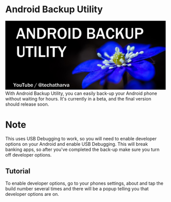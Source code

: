 # Android Backup Utility
![enter image description here](https://github.com/techatharva/Android-Backup-Utility/blob/main/banner.jpg?raw=true)
With Android Backup Utility, you can easily back-up your Android phone without waiting for hours. It's currently in a beta, and the final version should release soon.


# Note

This uses USB Debugging to work, so you will need to enable developer options on your Android and enable USB Debugging. This will break banking apps, so after you've completed the back-up make sure you turn off developer options.

## Tutorial
To enable developer options, go to your phones settings, about and tap the build number several times and there will be a popup telling you that developer options are on.

